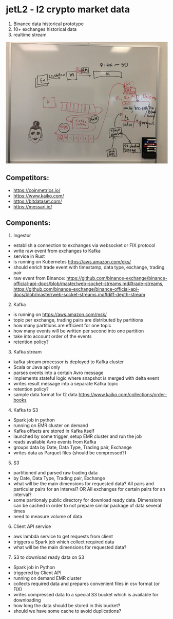 # jetL2 - l2 crypto market data

1. Binance data historical prototype
2. 10+ exchanges historical data
3. realtime stream

![](pipeline.jpg?raw=true)

## Competitors:
* https://coinmetrics.io/
* https://www.kaiko.com/
* https://bitdataset.com/
* https://messari.io/


## Components:

1. Ingestor
- establish a connection to exchanges via websocket or FIX protocol
- write raw event from exchanges to Kafka
- service in Rust 
- is running on Kubernetes https://aws.amazon.com/eks/
- should enrich trade event with timestamp, data type, exchange, trading pair
- raw event from Binance: https://github.com/binance-exchange/binance-official-api-docs/blob/master/web-socket-streams.md#trade-streams, https://github.com/binance-exchange/binance-official-api-docs/blob/master/web-socket-streams.md#diff-depth-stream

2. Kafka
- is running on https://aws.amazon.com/msk/
- topic per exchange, trading pairs are distributed by partitions
- how many partitions are efficient for one topic
- how many events will be written per second into one partition
- take into account order of the events
- retention policy?

3. Kafka stream
- kafka stream processor is deployed to Kafka cluster
- Scala or Java api only
- parses events into a certain Avro message
- implements stateful logic where snapshot is merged with delta event
- writes result message into a separate Kafka topic
- retention policy?
- sample data format for l2 data https://www.kaiko.com/collections/order-books

4. Kafka to S3
- Spark job in python
- running on EMR cluster on demand
- Kafka offsets are stored in Kafka itself
- launched by some trigger, setup EMR cluster and run the job
- reads available Avro events from Kafka
- groups data by Date, Data Type, Trading pair, Exchange
- writes data as Parquet files (should be compressed?)

5. S3
- partitioned and parsed raw trading data
- by Date, Data Type, Trading pair, Exchange
- what will be the main dimensions for requested data? All pairs and particular pairs for an interval? OR All exchanges for certain pairs for an interval?
- some partionaly public directory for download ready data. Dimensions can be cached in order to not prepare similar package of data several times
- need to measure volume of data

6. Client API service
- aws lambda service to get requests from client
- triggers a Spark job which collect required data
- what will be the main dimensions for requested data?

7. S3 to download ready data on S3
- Spark job in Python
- triggered by Client API
- running on demand EMR cluster
- collects required data and prepares convenient files in csv format (or FIX)
- writes compressed data to a special S3 bucket which is available for downloading
- how long the data should be stored in this bucket?
- should we have some cache to avoid duplications?
